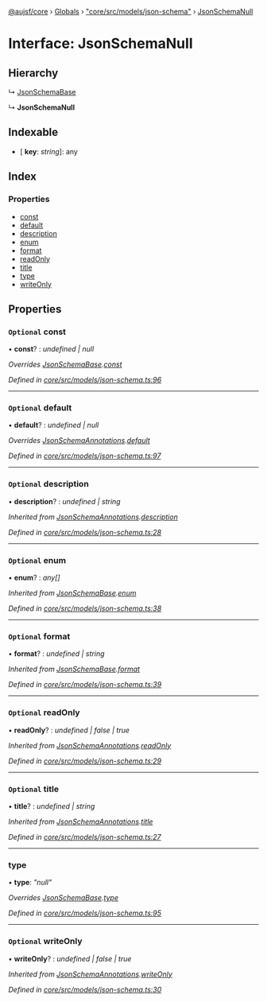 [@aujsf/core](../README.md) › [Globals](../globals.md) › ["core/src/models/json-schema"](../modules/_core_src_models_json_schema_.md) › [JsonSchemaNull](_core_src_models_json_schema_.jsonschemanull.md)

# Interface: JsonSchemaNull

## Hierarchy

  ↳ [JsonSchemaBase](_core_src_models_json_schema_.jsonschemabase.md)

  ↳ **JsonSchemaNull**

## Indexable

* \[ **key**: *string*\]: any

## Index

### Properties

* [const](_core_src_models_json_schema_.jsonschemanull.md#optional-const)
* [default](_core_src_models_json_schema_.jsonschemanull.md#optional-default)
* [description](_core_src_models_json_schema_.jsonschemanull.md#optional-description)
* [enum](_core_src_models_json_schema_.jsonschemanull.md#optional-enum)
* [format](_core_src_models_json_schema_.jsonschemanull.md#optional-format)
* [readOnly](_core_src_models_json_schema_.jsonschemanull.md#optional-readonly)
* [title](_core_src_models_json_schema_.jsonschemanull.md#optional-title)
* [type](_core_src_models_json_schema_.jsonschemanull.md#type)
* [writeOnly](_core_src_models_json_schema_.jsonschemanull.md#optional-writeonly)

## Properties

### `Optional` const

• **const**? : *undefined | null*

*Overrides [JsonSchemaBase](_core_src_models_json_schema_.jsonschemabase.md).[const](_core_src_models_json_schema_.jsonschemabase.md#optional-const)*

*Defined in [core/src/models/json-schema.ts:96](https://github.com/jbockle/au-jsonschema-form/blob/master/packages/core/src/models/json-schema.ts#L96)*

___

### `Optional` default

• **default**? : *undefined | null*

*Overrides [JsonSchemaAnnotations](_core_src_models_json_schema_.jsonschemaannotations.md).[default](_core_src_models_json_schema_.jsonschemaannotations.md#optional-default)*

*Defined in [core/src/models/json-schema.ts:97](https://github.com/jbockle/au-jsonschema-form/blob/master/packages/core/src/models/json-schema.ts#L97)*

___

### `Optional` description

• **description**? : *undefined | string*

*Inherited from [JsonSchemaAnnotations](_core_src_models_json_schema_.jsonschemaannotations.md).[description](_core_src_models_json_schema_.jsonschemaannotations.md#optional-description)*

*Defined in [core/src/models/json-schema.ts:28](https://github.com/jbockle/au-jsonschema-form/blob/master/packages/core/src/models/json-schema.ts#L28)*

___

### `Optional` enum

• **enum**? : *any[]*

*Inherited from [JsonSchemaBase](_core_src_models_json_schema_.jsonschemabase.md).[enum](_core_src_models_json_schema_.jsonschemabase.md#optional-enum)*

*Defined in [core/src/models/json-schema.ts:38](https://github.com/jbockle/au-jsonschema-form/blob/master/packages/core/src/models/json-schema.ts#L38)*

___

### `Optional` format

• **format**? : *undefined | string*

*Inherited from [JsonSchemaBase](_core_src_models_json_schema_.jsonschemabase.md).[format](_core_src_models_json_schema_.jsonschemabase.md#optional-format)*

*Defined in [core/src/models/json-schema.ts:39](https://github.com/jbockle/au-jsonschema-form/blob/master/packages/core/src/models/json-schema.ts#L39)*

___

### `Optional` readOnly

• **readOnly**? : *undefined | false | true*

*Inherited from [JsonSchemaAnnotations](_core_src_models_json_schema_.jsonschemaannotations.md).[readOnly](_core_src_models_json_schema_.jsonschemaannotations.md#optional-readonly)*

*Defined in [core/src/models/json-schema.ts:29](https://github.com/jbockle/au-jsonschema-form/blob/master/packages/core/src/models/json-schema.ts#L29)*

___

### `Optional` title

• **title**? : *undefined | string*

*Inherited from [JsonSchemaAnnotations](_core_src_models_json_schema_.jsonschemaannotations.md).[title](_core_src_models_json_schema_.jsonschemaannotations.md#optional-title)*

*Defined in [core/src/models/json-schema.ts:27](https://github.com/jbockle/au-jsonschema-form/blob/master/packages/core/src/models/json-schema.ts#L27)*

___

###  type

• **type**: *"null"*

*Overrides [JsonSchemaBase](_core_src_models_json_schema_.jsonschemabase.md).[type](_core_src_models_json_schema_.jsonschemabase.md#optional-type)*

*Defined in [core/src/models/json-schema.ts:95](https://github.com/jbockle/au-jsonschema-form/blob/master/packages/core/src/models/json-schema.ts#L95)*

___

### `Optional` writeOnly

• **writeOnly**? : *undefined | false | true*

*Inherited from [JsonSchemaAnnotations](_core_src_models_json_schema_.jsonschemaannotations.md).[writeOnly](_core_src_models_json_schema_.jsonschemaannotations.md#optional-writeonly)*

*Defined in [core/src/models/json-schema.ts:30](https://github.com/jbockle/au-jsonschema-form/blob/master/packages/core/src/models/json-schema.ts#L30)*
